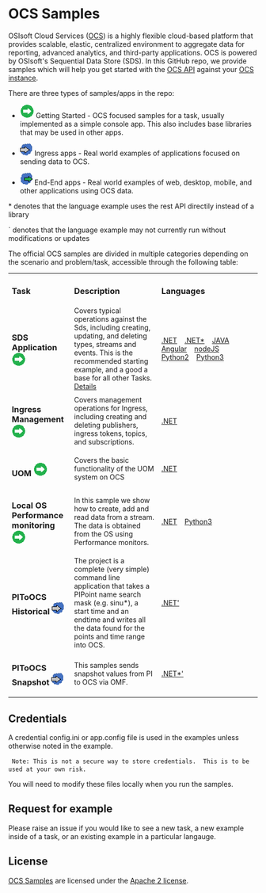 # OCS Samples
OSIsoft Cloud Services ([OCS](https://www.osisoft.com/Solutions/OSIsoft-Cloud-Services/)) is a highly flexible cloud-based platform that provides scalable, elastic,
centralized environment to aggregate data for reporting, advanced analytics, and third-party applications.  OCS is powered by OSIsoft's Sequential Data Store (SDS). In this GitHub repo, we provide samples which will help you get started with the [OCS API](https://ocs-docs.osisoft.com/) against your [OCS instance](https://cloud.osisoft.com/welcome).

There are three types of samples/apps in the repo:

* <img src="miscellaneous/images/app-type-getting-started.png" alt="getting-started icon">  Getting Started - OCS focused samples for a task, usually implemented as a simple console app.  This also includes base libraries that may be used in other apps.

* <img src="miscellaneous/images/app-type-ingress.png" alt="ingress icon">   Ingress apps - Real world examples of applications focused on sending data to OCS.  

* <img src="miscellaneous/images/app-type-e2e.png" alt="e2e icon">   End-End apps - Real world examples of web, desktop, mobile, and other applications using OCS data.  

\* denotes that the language example uses the rest API directily instead of a library

` denotes that the language example may not currently run without modifications or updates


The official OCS samples are divided in multiple categories depending on the scenario and problem/task, accessible through the following table:



<table>
 <tr>
   <td width="25%">
      <h3><b>Task</b></h3>
  </td>
  <td>
      <h3 width="35%"><b>Description</b></h3>
  </td>
  <td>
      <h3><b>Languages</b></h3>
  </td>
 </tr>
 <tr>
   <td width="25%">
      <h3>SDS Application <img src="miscellaneous/images/app-type-getting-started.png" alt="getting-started icon"></h3>
  </td>
  <td width="35%">
    Covers typical operations against the Sds, including creating, updating, and deleting types, streams and events.  This is the recommended starting example, and a good a base for all other Tasks.  <a href="basic_samples/SDS">Details</a>
  </td>
    <td>
     <a href="basic_samples/SDS/DotNet/SdsClientLibraries/SdsClientLibraries">.NET</a>&nbsp; &nbsp;
     <a href="basic_samples/SDS/DotNet/SdsRestApiCore">.NET*</a>&nbsp; &nbsp;
     <a href="basic_samples/SDS/Java">JAVA</a>&nbsp; &nbsp;
     <a href="basic_samples/SDS/JavaScript/Angular">Angular</a>&nbsp; &nbsp;
     <a href="basic_samples/SDS/JavaScript/NodeJs">nodeJS</a>&nbsp; &nbsp;
     <a href="basic_samples/SDS/Python/SDSPy/Python2">Python2</a>&nbsp; &nbsp;
     <a href="basic_samples/SDS/Python/SDSPy/Python3">Python3</a>&nbsp; &nbsp;
  </td>
 </tr>
 <tr>
   <td width="25%">
      <h3>Ingress Management <img src="miscellaneous/images/app-type-getting-started.png" alt="getting-started icon"></h3>
  </td>
  <td width="35%">
    Covers management operations for Ingress, including creating and deleting publishers, ingress tokens, topics, and subscriptions.  
  </td>
  <td>
     <a href="basic_samples/IngressClientLibraries/DotNet">.NET</a>&nbsp; &nbsp;
  </td>
 </tr>
 <tr>
   <td width="25%">
      <h3>UOM <img src="miscellaneous/images/app-type-getting-started.png" alt="getting-started icon"></h3>
  </td>
  <td width="35%">
  Covers the basic functionality of the UOM system on OCS
  </td>
  <td>
     <a href="advanced_samples/UomsSample/Dotnet/UomsSample">.NET</a>&nbsp; &nbsp;
  </td>
 </tr>
 <tr>
   <td width="25%">
      <h3>Local OS Performance monitoring <img src="miscellaneous/images/app-type-getting-started.png" alt="getting-started icon"></h3>
  </td>
  <td width="35%">
  In this sample we show how to create, add and read data from a stream.  The data is obtained from the OS using Performance monitors.
  </td>
  <td>
     <a href="advanced_samples/PerfmonSample/DotNet/PerfmonSample/">.NET</a>&nbsp; &nbsp;
     <a href="advanced_samples/PerfmonSample/Python3/">Python3</a>&nbsp; &nbsp;
  </td>
 </tr>
 
 <tr>
   <td width="25%">
      <h3>PIToOCS Historical
 <img src="miscellaneous/images/app-type-ingress.png" alt="ingress icon"></h3>
  </td>
  <td width="35%">
The project is a complete (very simple) command line application that takes a PIPoint name search mask (e.g. sinu*), a start time and an endtime and writes all the data found for the points and time range into OCS.

  </td>
  <td>
     <a href="advanced_samples/PIToOcsOmfSample/Dotnet/">.NET'</a>&nbsp; &nbsp;
  </td>
 </tr>
 <tr>
   <td width="25%">
      <h3>PIToOCS Snapshot
 <img src="miscellaneous/images/app-type-ingress.png" alt="ingress icon"></h3>
  </td>
  <td width="35%">
This samples sends snapshot values from PI to OCS via OMF.
  </td>
  <td>
     <a href="advanced_samples/PItoOCSviaAPISample/DotNet">.NET*'</a>&nbsp; &nbsp;
  </td>
 </tr>
 </table>

## Credentials 

A credential config.ini or app.config file is used in the examples unless otherwise noted in the example.  
   

     Note: This is not a secure way to store credentials.  This is to be used at your own risk.  
   
   
   You will need to modify these files locally when you run the samples.

## Request for example 

Please raise an issue if you would like to see a new task, a new example inside of a task, or an existing example in a particular langauge.    

## License

[OCS Samples](https://github.com/osisoft/ocs-samples) are licensed under the [Apache 2 license](LICENSE.md).
